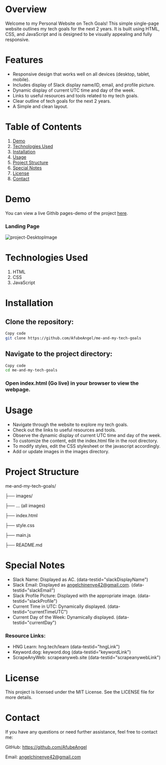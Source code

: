 # Overview

Welcome to my Personal Website on Tech Goals! This simple single-page website outlines my tech goals for the next 2 years. 
It is built using HTML, CSS, and JavaScript and is designed to be visually appealing and fully responsive.


# Features

- Responsive design that works well on all devices (desktop, tablet, mobile).
- Includes display of Slack display name/ID, email, and profile picture.
- Dynamic display of current UTC time and day of the week.
- Links to useful resources and tools related to my tech goals.
- Clear outline of tech goals for the next 2 years.
- A Simple and clean layout.
  

# Table of Contents
1. [Demo](#demo)
2. [Technologies Used](#technologies-used)
3. [Installation](#installation)
4. [Usage](#usage)
5. [Project Structure](#project-structure)
6. [Special Notes](#special-notes)
7. [License](#license)
8. [Contact](#contact)

# Demo
You can view a live Githib pages-demo of the project [here](https://afubeangel.github.io/me-and-my-tech-goals/).

### Landing Page
![project-DesktopImage](https://github.com/AfubeAngel/me-and-my-tech-goals/assets/62173614/0007a315-69f3-48b5-a418-6a3d55c7fc06)


# Technologies Used
1. HTML
2. CSS
3. JavaScript


# Installation

## Clone the repository:

```bash
Copy code
git clone https://github.com/AfubeAngel/me-and-my-tech-goals
```

## Navigate to the project directory:

```bash
Copy code
cd me-and-my-tech-goals
```

### Open index.html (Go live) in your browser to view the webpage.


# Usage
- Navigate through the website to explore my tech goals.
- Check out the links to useful resources and tools.
- Observe the dynamic display of current UTC time and day of the week.
- To customize the content, edit the index.html file in the root directory.
- To modify styles, edit the CSS stylesheet or the javascript accordingly.
- Add or update images in the images directory.


# Project Structure

me-and-my-tech-goals/

├── images/

  ├── ... (all images)

├── index.html

├── style.css

├── main.js

├── README.md


# Special Notes
- Slack Name: Displayed as AC. (data-testid="slackDisplayName")
- Slack Email: Displayed as angelchinenye42@gmail.com. (data-testid="slackEmail")
- Slack Profile Picture: Displayed with the appropriate image. (data-testid="slackProfile")
- Current Time in UTC: Dynamically displayed. (data-testid="currentTimeUTC")
- Current Day of the Week: Dynamically displayed. (data-testid="currentDay")

### Resource Links:
- HNG Learn: hng.tech/learn (data-testid="hngLink")
- Keyword.dog: keyword.dog (data-testid="keywordLink")
- ScrapeAnyWeb: scrapeanyweb.site (data-testid="scrapeanywebLink")

# License
This project is licensed under the MIT License. See the LICENSE file for more details.

# Contact
If you have any questions or need further assistance, feel free to contact me:

GitHub: https://github.com/AfubeAngel

Email: angelchinenye42@gmail.com
